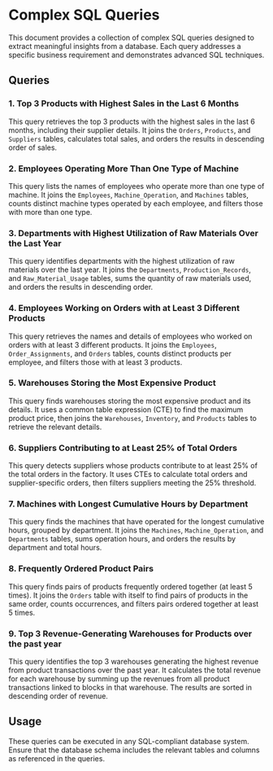 # Complex SQL Queries

This document provides a collection of complex SQL queries designed to extract meaningful insights from a database. Each query addresses a specific business requirement and demonstrates advanced SQL techniques.
## Queries

### 1. Top 3 Products with Highest Sales in the Last 6 Months
This query retrieves the top 3 products with the highest sales in the last 6 months, including their supplier details. It joins the `Orders`, `Products`, and `Suppliers` tables, calculates total sales, and orders the results in descending order of sales.

### 2. Employees Operating More Than One Type of Machine
This query lists the names of employees who operate more than one type of machine. It joins the `Employees`, `Machine_Operation`, and `Machines` tables, counts distinct machine types operated by each employee, and filters those with more than one type.

### 3. Departments with Highest Utilization of Raw Materials Over the Last Year
This query identifies departments with the highest utilization of raw materials over the last year. It joins the `Departments`, `Production_Records`, and `Raw_Material_Usage` tables, sums the quantity of raw materials used, and orders the results in descending order.

### 4. Employees Working on Orders with at Least 3 Different Products
This query retrieves the names and details of employees who worked on orders with at least 3 different products. It joins the `Employees`, `Order_Assignments`, and `Orders` tables, counts distinct products per employee, and filters those with at least 3 products.

### 5. Warehouses Storing the Most Expensive Product
This query finds warehouses storing the most expensive product and its details. It uses a common table expression (CTE) to find the maximum product price, then joins the `Warehouses`, `Inventory`, and `Products` tables to retrieve the relevant details.

### 6. Suppliers Contributing to at Least 25% of Total Orders
This query detects suppliers whose products contribute to at least 25% of the total orders in the factory. It uses CTEs to calculate total orders and supplier-specific orders, then filters suppliers meeting the 25% threshold.

### 7. Machines with Longest Cumulative Hours by Department
This query finds the machines that have operated for the longest cumulative hours, grouped by department. It joins the `Machines`, `Machine_Operation`, and `Departments` tables, sums operation hours, and orders the results by department and total hours.

### 8. Frequently Ordered Product Pairs
This query finds pairs of products frequently ordered together (at least 5 times). It joins the `Orders` table with itself to find pairs of products in the same order, counts occurrences, and filters pairs ordered together at least 5 times.

### 9. Top 3 Revenue-Generating Warehouses for Products over the past year
This query identifies the top 3 warehouses generating the highest revenue from product transactions over the past year. It calculates the total revenue for each warehouse by summing up the revenues from all product transactions linked to blocks in that warehouse. The results are sorted in descending order of revenue.

## Usage
These queries can be executed in any SQL-compliant database system. Ensure that the database schema includes the relevant tables and columns as referenced in the queries.